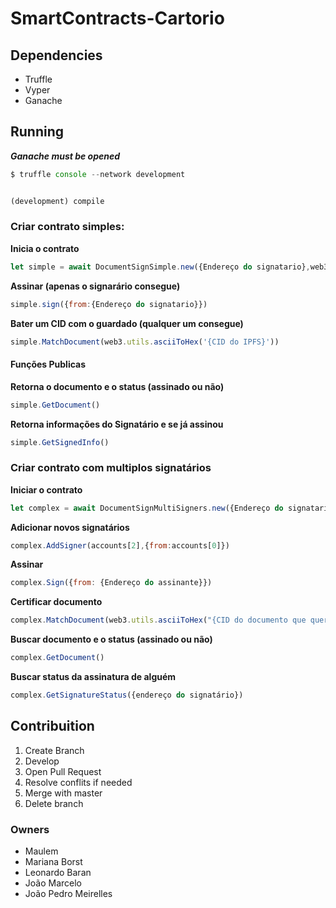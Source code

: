 # SmartContracts-Cartorio

## Dependencies

- Truffle
- Vyper
- Ganache
## Running

***Ganache must be opened***


```js
$ truffle console --network development


(development) compile 
```


### **Criar contrato simples:**


**Inicia o contrato**


```js
let simple = await DocumentSignSimple.new({Endereço do signatario},web3.utils.asciiToHex('{CID do IPFS}'),{from:{Endereço do cartorio}}) 
```


**Assinar (apenas o signarário consegue)**


```js
simple.sign({from:{Endereço do signatario}}) 
```


**Bater um CID com o guardado (qualquer um consegue)**


```js
simple.MatchDocument(web3.utils.asciiToHex('{CID do IPFS}')) 
```


#### **Funções Publicas**


**Retorna o documento e o status (assinado ou não)**


```js
simple.GetDocument() 
```


**Retorna informações do Signatário e se já assinou**


```js
simple.GetSignedInfo() 
```


### Criar contrato com multiplos signatários


**Iniciar o contrato**


```js
let complex = await DocumentSignMultiSigners.new({Endereço do signatario 1},web3.utils.asciiToHex('{CID do IPFS}'),{from:{Endereço do cartorio}}) 
```


**Adicionar novos signatários**


```js
complex.AddSigner(accounts[2],{from:accounts[0]}) 
```


**Assinar**


```js
complex.Sign({from: {Endereço do assinante}}) 
```


**Certificar documento**


```js
complex.MatchDocument(web3.utils.asciiToHex("{CID do documento que quer comparar}")) 
```


**Buscar documento e o status (assinado ou não)**


```js
complex.GetDocument() 
```


**Buscar status da assinatura de alguém**


```js
complex.GetSignatureStatus({endereço do signatário}) 
```


## Contribuition


1. Create Branch
2. Develop
3. Open Pull Request
4. Resolve conflits if needed
5. Merge with master
6. Delete branch


### Owners


- Maulem
- Mariana Borst
- Leonardo Baran
- João Marcelo
- João Pedro Meirelles